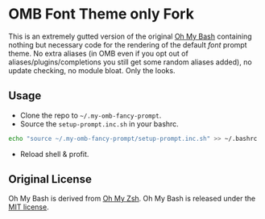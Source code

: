 # OMB Font Theme only Fork
This is an extremely gutted version of the original [Oh My Bash](https://github.com/ohmybash/oh-my-bash) containing nothing but necessary code for the rendering of the default *font* prompt theme. No extra aliases (in OMB even if you opt out of aliases/plugins/completions you still get some random aliases added), no update checking, no module bloat. Only the looks.

## Usage
- Clone the repo to `~/.my-omb-fancy-prompt`.
- Source the `setup-prompt.inc.sh` in your bashrc.
```bash
echo "source ~/.my-omb-fancy-prompt/setup-prompt.inc.sh" >> ~/.bashrc
```
- Reload shell & profit.

## Original License

Oh My Bash is derived from [Oh My Zsh](https://github.com/ohmyzsh/ohmyzsh).
Oh My Bash is released under the [MIT license](LICENSE.md).

